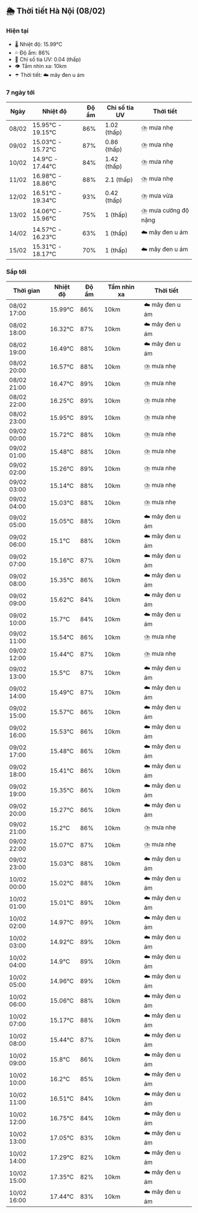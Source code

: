 ## 🌦️ Thời tiết Hà Nội (08/02)

### Hiện tại

- 🌡️ Nhiệt độ: 15.99℃
- 💦 Độ ẩm: 86%
- 🌟 Chỉ số tia UV: 0.04 (thấp)
- 👁️ Tầm nhìn xa: 10km
- ☂️ Thời tiết: ☁️ mây đen u ám

### 7 ngày tới

| Ngày | Nhiệt độ | Độ ẩm | Chỉ số tia UV | Thời tiết |
| --- | --- | --- | --- | --- |
| 08/02 | 15.95℃ - 19.15℃ | 86% | 1.02 (thấp) | ⛈️ mưa nhẹ |
| 09/02 | 15.03℃ - 15.72℃ | 87% | 0.86 (thấp) | ⛈️ mưa nhẹ |
| 10/02 | 14.9℃ - 17.44℃ | 84% | 1.42 (thấp) | ⛈️ mưa nhẹ |
| 11/02 | 16.98℃ - 18.86℃ | 88% | 2.1 (thấp) | ⛈️ mưa nhẹ |
| 12/02 | 16.51℃ - 19.34℃ | 93% | 0.42 (thấp) | ⛈️ mưa vừa |
| 13/02 | 14.06℃ - 15.96℃ | 75% | 1 (thấp) | ⛈️ mưa cường độ nặng |
| 14/02 | 14.57℃ - 16.23℃ | 63% | 1 (thấp) | ☁️ mây đen u ám |
| 15/02 | 15.31℃ - 18.17℃ | 70% | 1 (thấp) | ☁️ mây đen u ám |

### Sắp tới

| Thời gian | Nhiệt độ | Độ ẩm | Tầm nhìn xa | Thời tiết |
| --- | --- | --- | --- | --- |
| 08/02 17:00 | 15.99℃ | 86% | 10km | ☁️ mây đen u ám |
| 08/02 18:00 | 16.32℃ | 87% | 10km | ☁️ mây đen u ám |
| 08/02 19:00 | 16.49℃ | 88% | 10km | ☁️ mây đen u ám |
| 08/02 20:00 | 16.57℃ | 88% | 10km | ⛈️ mưa nhẹ |
| 08/02 21:00 | 16.47℃ | 89% | 10km | ⛈️ mưa nhẹ |
| 08/02 22:00 | 16.25℃ | 89% | 10km | ⛈️ mưa nhẹ |
| 08/02 23:00 | 15.95℃ | 89% | 10km | ⛈️ mưa nhẹ |
| 09/02 00:00 | 15.72℃ | 88% | 10km | ⛈️ mưa nhẹ |
| 09/02 01:00 | 15.48℃ | 88% | 10km | ⛈️ mưa nhẹ |
| 09/02 02:00 | 15.26℃ | 89% | 10km | ⛈️ mưa nhẹ |
| 09/02 03:00 | 15.14℃ | 88% | 10km | ⛈️ mưa nhẹ |
| 09/02 04:00 | 15.03℃ | 88% | 10km | ⛈️ mưa nhẹ |
| 09/02 05:00 | 15.05℃ | 88% | 10km | ☁️ mây đen u ám |
| 09/02 06:00 | 15.1℃ | 88% | 10km | ☁️ mây đen u ám |
| 09/02 07:00 | 15.16℃ | 87% | 10km | ☁️ mây đen u ám |
| 09/02 08:00 | 15.35℃ | 86% | 10km | ☁️ mây đen u ám |
| 09/02 09:00 | 15.62℃ | 84% | 10km | ☁️ mây đen u ám |
| 09/02 10:00 | 15.7℃ | 84% | 10km | ☁️ mây đen u ám |
| 09/02 11:00 | 15.54℃ | 86% | 10km | ⛈️ mưa nhẹ |
| 09/02 12:00 | 15.44℃ | 87% | 10km | ⛈️ mưa nhẹ |
| 09/02 13:00 | 15.5℃ | 87% | 10km | ☁️ mây đen u ám |
| 09/02 14:00 | 15.49℃ | 87% | 10km | ☁️ mây đen u ám |
| 09/02 15:00 | 15.57℃ | 86% | 10km | ☁️ mây đen u ám |
| 09/02 16:00 | 15.53℃ | 86% | 10km | ☁️ mây đen u ám |
| 09/02 17:00 | 15.48℃ | 86% | 10km | ☁️ mây đen u ám |
| 09/02 18:00 | 15.41℃ | 86% | 10km | ☁️ mây đen u ám |
| 09/02 19:00 | 15.35℃ | 86% | 10km | ☁️ mây đen u ám |
| 09/02 20:00 | 15.27℃ | 86% | 10km | ☁️ mây đen u ám |
| 09/02 21:00 | 15.2℃ | 86% | 10km | ⛈️ mưa nhẹ |
| 09/02 22:00 | 15.07℃ | 87% | 10km | ⛈️ mưa nhẹ |
| 09/02 23:00 | 15.03℃ | 88% | 10km | ☁️ mây đen u ám |
| 10/02 00:00 | 15.02℃ | 88% | 10km | ☁️ mây đen u ám |
| 10/02 01:00 | 15.01℃ | 89% | 10km | ☁️ mây đen u ám |
| 10/02 02:00 | 14.97℃ | 89% | 10km | ☁️ mây đen u ám |
| 10/02 03:00 | 14.92℃ | 89% | 10km | ☁️ mây đen u ám |
| 10/02 04:00 | 14.9℃ | 89% | 10km | ☁️ mây đen u ám |
| 10/02 05:00 | 14.96℃ | 89% | 10km | ☁️ mây đen u ám |
| 10/02 06:00 | 15.06℃ | 88% | 10km | ☁️ mây đen u ám |
| 10/02 07:00 | 15.17℃ | 88% | 10km | ☁️ mây đen u ám |
| 10/02 08:00 | 15.44℃ | 87% | 10km | ☁️ mây đen u ám |
| 10/02 09:00 | 15.8℃ | 86% | 10km | ☁️ mây đen u ám |
| 10/02 10:00 | 16.2℃ | 85% | 10km | ☁️ mây đen u ám |
| 10/02 11:00 | 16.51℃ | 84% | 10km | ☁️ mây đen u ám |
| 10/02 12:00 | 16.75℃ | 84% | 10km | ☁️ mây đen u ám |
| 10/02 13:00 | 17.05℃ | 83% | 10km | ☁️ mây đen u ám |
| 10/02 14:00 | 17.29℃ | 82% | 10km | ☁️ mây đen u ám |
| 10/02 15:00 | 17.35℃ | 82% | 10km | ☁️ mây đen u ám |
| 10/02 16:00 | 17.44℃ | 83% | 10km | ☁️ mây đen u ám |
